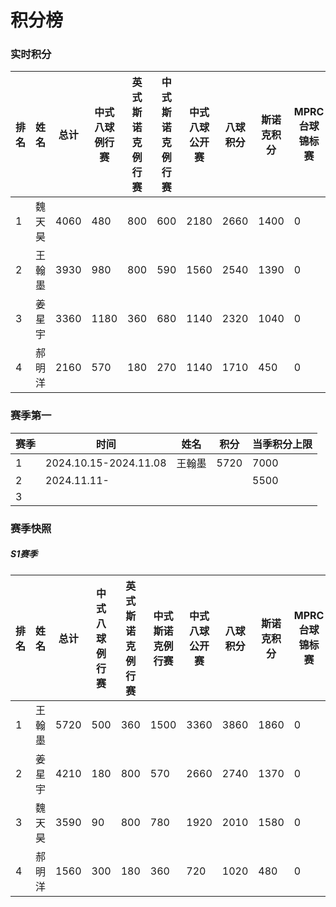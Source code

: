 # 积分榜

### 实时积分

| 排名 | 姓名   | 总计 | 中式八球例行赛 | 英式斯诺克例行赛 | 中式斯诺克例行赛 | 中式八球公开赛 | 八球积分 | 斯诺克积分 | MPRC台球锦标赛 |
| ---- | ----- | ---- | ------------ | --------------- | --------------- | ------------  | ------- | ---------- | ------------ |
| 1    | 魏天昊 | 4060 | 480          | 800             | 600             | 2180         | 2660     | 1400      | 0            |
| 2    | 王翰墨 | 3930 | 980          | 800             | 590             | 1560         | 2540     | 1390      | 0            |
| 3    | 姜星宇 | 3360 | 1180         | 360             | 680             | 1140         | 2320     | 1040      | 0            |
| 4    | 郝明洋 | 2160 | 570          | 180             | 270             | 1140         | 1710     | 450       | 0            |

### 赛季第一

| 赛季 | 时间                  | 姓名   | 积分 | 当季积分上限  |
| ---- | -------------------- | ------ | ---- | ------------ |
| 1    | 2024.10.15-2024.11.08 | 王翰墨 | 5720 | 7000         |
| 2    | 2024.11.11-           |       |      | 5500         |
| 3    |                       |       |      |              |

### 赛季快照

##### S1赛季

| 排名 | 姓名   | 总计 | 中式八球例行赛 | 英式斯诺克例行赛 | 中式斯诺克例行赛 | 中式八球公开赛 | 八球积分 | 斯诺克积分 | MPRC台球锦标赛 |
| ---- | ----- | ---- | ------------ | --------------- | --------------- | ------------  | ------- | ---------- | ------------ |
| 1    | 王翰墨 | 5720 | 500          | 360             | 1500            | 3360         | 3860     | 1860      | 0            |
| 2    | 姜星宇 | 4210 | 180          | 800             | 570             | 2660         | 2740     | 1370      | 0            |
| 3    | 魏天昊 | 3590 | 90           | 800             | 780             | 1920         | 2010     | 1580      | 0            |
| 4    | 郝明洋 | 1560 | 300          | 180             | 360             | 720          | 1020     | 480       | 0            |

